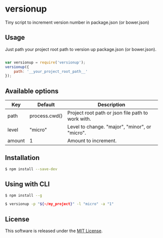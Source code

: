 versionup
====

Tiny script to increment version number in package.json (or bower.json)


Usage
---------

Just path your project root path to version up package.json (or bower.json).

```javascript

var versionup = require('versionup');
versionup({
    path: '__your_project_root_path__'
});

```

Available options
---------

| Key | Default | Description |
| --- | --- | --- |
| path | process.cwd() | Project root path or json file path to work with. |
| level| "micro" | Level to change. "major", "minor", or "micro". |
| amount | 1 | Amount to increment. | 


Installation
---------

```bash
$ npm install --save-dev
```


Using with CLI
---------

```bash
$ npm install --g
```

```bash
$ versionup -p "${~/my_project}" -l "micro" -a "1"
```

License
-------
This software is released under the [MIT License][my_license_url].


[my_license_url]: https://github.com/okunishinishi/node-versionup/blob/master/LICENSE